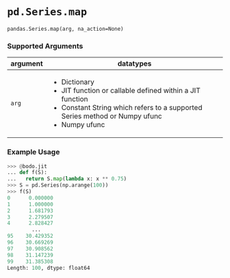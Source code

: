# `pd.Series.map`

`pandas.Series.map(arg, na_action=None)`

### Supported Arguments

| argument | datatypes                                                                                                                                                                                                             |
|----------|-----------------------------------------------------------------------------------------------------------------------------------------------------------------------------------------------------------------------|
| `arg`    | <ul><li>   Dictionary   </li><li>   JIT function or callable defined within a JIT function </li><li>   Constant String which refers to a supported Series method or Numpy  ufunc  </li><li>   Numpy ufunc  </li></ul> |

### Example Usage

``` py
>>> @bodo.jit
... def f(S):
...   return S.map(lambda x: x ** 0.75)
>>> S = pd.Series(np.arange(100))
>>> f(S)
0      0.000000
1      1.000000
2      1.681793
3      2.279507
4      2.828427
        ...
95    30.429352
96    30.669269
97    30.908562
98    31.147239
99    31.385308
Length: 100, dtype: float64
```


